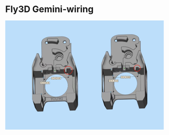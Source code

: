 # Fly3D Gemini-wiring
![image](https://github.com/Lzhikai/siboor-voron/blob/main/Voron-0.1/Improved-model/Youth%20Version%200.1.jpg)

